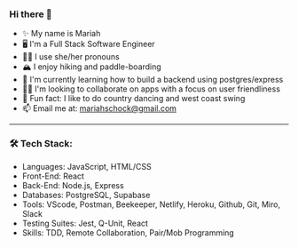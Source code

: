 ### Hi there 👋

- ✨ My name is Mariah
- 🖥 I'm a Full Stack Software Engineer
- 🙋‍♀️ I use she/her pronouns
- 🏔 I enjoy hiking and paddle-boarding
- 🌱 I'm currently learning how to build a backend using postgres/express
- 👯‍♀️ I'm looking to collaborate on apps with a focus on user friendliness
- 🤠 Fun fact: I like to do country dancing and west coast swing 
- 📫 Email me at: mariahschock@gmail.com

-----------------------------------------------------------------------------------------------------------------------------------------------------------

### 🛠 Tech Stack:

- Languages: JavaScript, HTML/CSS
- Front-End: React
- Back-End: Node.js, Express
- Databases: PostgreSQL, Supabase
- Tools: VScode, Postman, Beekeeper, Netlify, Heroku, Github, Git, Miro, Slack
- Testing Suites: Jest, Q-Unit, React
- Skills: TDD, Remote Collaboration, Pair/Mob Programming








<!--
**mariahschock/mariahschock** is a ✨ _special_ ✨ repository because its `README.md` (this file) appears on your GitHub profile.

Here are some ideas to get you started:

- 🔭 I’m currently working on ...
- 🌱 I’m currently learning ...
- 👯 I’m looking to collaborate on ...
- 🤔 I’m looking for help with ...
- 💬 Ask me about ...
- 📫 How to reach me: ...
- 😄 Pronouns: ...
- ⚡ Fun fact: ...
-->
